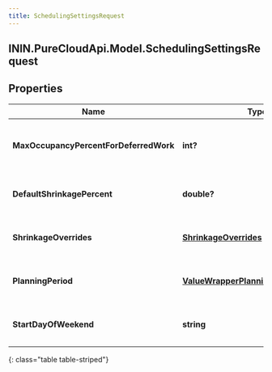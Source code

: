 ```yaml
---
title: SchedulingSettingsRequest
---
```

## ININ.PureCloudApi.Model.SchedulingSettingsRequest

## Properties

|Name | Type | Description | Notes|
|------------ | ------------- | ------------- | -------------|
| **MaxOccupancyPercentForDeferredWork** | **int?** | Max occupancy percent for deferred work | [optional] |
| **DefaultShrinkagePercent** | **double?** | Default shrinkage percent for scheduling | [optional] |
| **ShrinkageOverrides** | [**ShrinkageOverrides**](ShrinkageOverrides.html) | Shrinkage overrides for scheduling | [optional] |
| **PlanningPeriod** | [**ValueWrapperPlanningPeriodSettings**](ValueWrapperPlanningPeriodSettings.html) | Planning period settings for scheduling | [optional] |
| **StartDayOfWeekend** | **string** | Start day of weekend for scheduling | [optional] |
{: class="table table-striped"}


